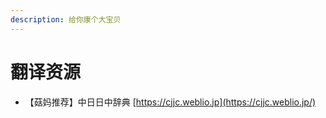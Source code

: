 ```yaml
---
description: 给你康个大宝贝
---
```


# 翻译资源

* 【菇妈推荐】中日日中辞典 [https://cjjc.weblio.jp](https://cjjc.weblio.jp/)


